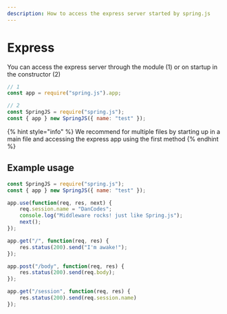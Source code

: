 ```yaml
---
description: How to access the express server started by spring.js
---
```


# Express

You can access the express server through the module \(1\) or on startup in the constructor \(2\)

```javascript
// 1
const app = require("spring.js").app;

// 2
const SpringJS = require("spring.js");
const { app } new SpringJS({ name: "test" });
```

{% hint style="info" %}
We recommend for multiple files by starting up in a main file and accessing the express app using the first method
{% endhint %}

## Example usage

```javascript
const SpringJS = require("spring.js");
const { app } new SpringJS({ name: "test" });

app.use(function(req, res, next) {
    req.session.name = "DanCodes";
    console.log("Middleware rocks! just like Spring.js");
    next();
});

app.get("/", function(req, res) {
    res.status(200).send("I'm awake!");
});

app.post("/body", function(req, res) {
    res.status(200).send(req.body);
});

app.get("/session", function(req, res) {
    res.status(200).send(req.session.name)
});
```

